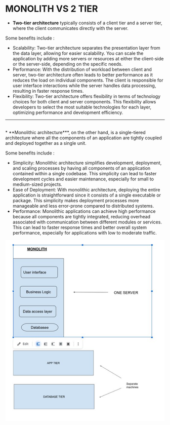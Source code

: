 # MONOLITH VS 2 TIER 




* **Two-tier architecture** typically consists of a client tier and a server tier, where the client communicates directly with the server.  

Some benefits include : 
 * Scalability: Two-tier architecture separates the presentation layer from the data layer, allowing for easier scalability. You can scale the application by adding more servers or resources at either the client-side or the server-side, depending on the specific needs.
* Performance: With the distribution of workload between client and server, two-tier architecture often leads to better performance as it reduces the load on individual components. The client is responsible for user interface interactions while the server handles data processing, resulting in faster response times.
* Flexibility: Two-tier architecture offers flexibility in terms of technology choices for both client and server components. This flexibility allows developers to select the most suitable technologies for each layer, optimizing performance and development efficiency.

*********************************************
<br>
* **Monolithic architecture***, on the other hand, is a single-tiered architecture where all the components of an application are tightly coupled and deployed together as a single unit.

Some benefits include : 
* Simplicity: Monolithic architecture simplifies development, deployment, and scaling processes by having all components of an application contained within a single codebase. This simplicity can lead to faster development cycles and easier maintenance, especially for small to medium-sized projects.
* Ease of Deployment: With monolithic architecture, deploying the entire application is straightforward since it consists of a single executable or package. This simplicity makes deployment processes more manageable and less error-prone compared to distributed systems.
* Performance: Monolithic applications can achieve high performance because all components are tightly integrated, reducing overhead associated with communication between different modules or services. This can lead to faster response times and better overall system performance, especially for applications with low to moderate traffic.

![sds](/pictures/monolith.jpg)